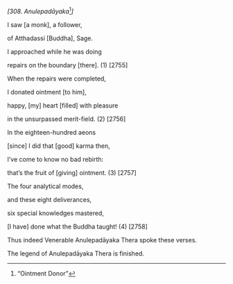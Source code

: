 *\[308. Anulepadāyaka*[^1]*\]*

I saw \[a monk\], a follower,

of Atthadassi \[Buddha\], Sage.

I approached while he was doing

repairs on the boundary \[there\]. (1) \[2755\]

When the repairs were completed,

I donated ointment \[to him\],

happy, \[my\] heart \[filled\] with pleasure

in the unsurpassed merit-field. (2) \[2756\]

In the eighteen-hundred aeons

\[since\] I did that \[good\] karma then,

I’ve come to know no bad rebirth:

that’s the fruit of \[giving\] ointment. (3) \[2757\]

The four analytical modes,

and these eight deliverances,

six special knowledges mastered,

\[I have\] done what the Buddha taught! (4) \[2758\]

Thus indeed Venerable Anulepadāyaka Thera spoke these verses.

The legend of Anulepadāyaka Thera is finished.

[^1]: “Ointment Donor”
